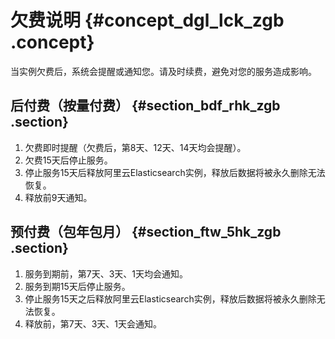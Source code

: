 # 欠费说明 {#concept_dgl_lck_zgb .concept}

当实例欠费后，系统会提醒或通知您。请及时续费，避免对您的服务造成影响。

## 后付费（按量付费） {#section_bdf_rhk_zgb .section}

1.  欠费即时提醒（欠费后，第8天、12天、14天均会提醒）。
2.  欠费15天后停止服务。
3.  停止服务15天后释放阿里云Elasticsearch实例，释放后数据将被永久删除无法恢复。
4.  释放前9天通知。

## 预付费（包年包月） {#section_ftw_5hk_zgb .section}

1.  服务到期前，第7天、3天、1天均会通知。
2.  服务到期15天后停止服务。
3.  停止服务15天之后释放阿里云Elasticsearch实例，释放后数据将被永久删除无法恢复。
4.  释放前，第7天、3天、1天会通知。

